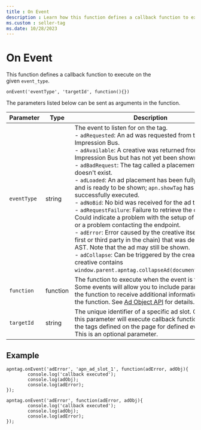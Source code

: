 ```yaml
---
title : On Event
description : Learn how this function defines a callback function to execute on the given `event_type`.
ms.custom : seller-tag
ms.date: 10/28/2023
---
```



# On Event

This function defines a callback function to execute on the given `event_type`.

``` pre
onEvent('eventType', 'targetId', function(){})
```

The parameters listed below can be sent as arguments in the function.

| Parameter | Type | Description |
|---|---|---|
| `eventType` | string | The event to listen for on the tag.<br>- `adRequested`: An ad was requested from the Impression Bus.<br>- `adAvailable`: A creative was returned from the Impression Bus but has not yet been shown.<br>- `adBadRequest`: The tag called a placement that doesn't exist.<br>- `adLoaded`: An ad placement has been fully defined and is ready to be shown; `apn.showTag` has been successfully executed.<br>- `adNoBid`: No bid was received for the ad tag.<br>- `adRequestFailure`: Failure to retrieve the creative. Could indicate a problem with the setup of the ad tag, or a problem contacting the endpoint.<br>- `adError`: Error caused by the creative itself (any first or third party in the chain) that was delivered by AST. Note that the ad may still be shown.<br>- `adCollapse`: Can be triggered by the creative, if the creative contains `window.parent.apntag.collapseAd(document.body.id)`. |
| `function` | function | The function to execute when the event is triggered. Some events will allow you to include parameters in the function to receive additional information within the function. See [Ad Object API](ad-object-api.md) for details. |
| `targetId` | string | The unique identifier of a specific ad slot. Omitting this parameter will execute callback function for all the tags defined on the page for defined eventType. This is an optional parameter. |

## Example

``` pre
apntag.onEvent('adError', 'apn_ad_slot_1', function(adError, adObj){
        console.log('callback executed');
        console.log(adObj);
        console.log(adError);
});
 
apntag.onEvent('adError', function(adError, adObj){
        console.log('callback executed');
        console.log(adObj);
        console.log(adError);
});
```
